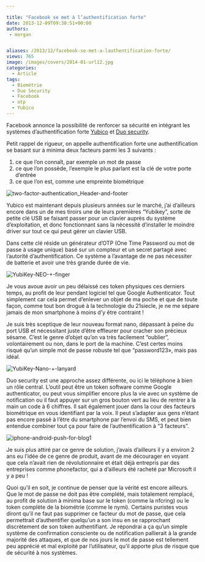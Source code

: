 ```yaml
---

title: "Facebook se met à l’authentification forte"
date: 2013-12-09T09:30:51+00:00
authors:
 - morgan


aliases: /2013/12/facebook-se-met-a-lauthentification-forte/
views: 765
image: /images/covers/2014-01-url12.jpg
categories:
  - Article
tags:
  - Biométrie
  - Duo Security
  - Facebook
  - otp
  - Yubico
---
```

Facebook annonce la possibilité de renforcer sa sécurité en intégrant les systèmes d’authentification forte [Yubico](http://www.yubico.com/) et [Duo security](https://www.duosecurity.com/).

Petit rappel de rigueur, on appelle authentification forte une authentification se basant sur à minima deux facteurs parmi les 3 suivants :

  1. ce que l’on connaît, par exemple un mot de passe
  2. ce que l’on possède, l’exemple le plus parlant est la clé de votre porte d’entrée
  3. ce que l’on est, comme une empreinte biométrique

![two-factor-authentication_Header-and-footer](/images/misc/2014-01-two-factor-authentication_Header-and-footer.jpg)

Yubico est maintenant depuis plusieurs années sur le marché, j’ai d’ailleurs encore dans un de mes tiroirs une de leurs premières “Yubikey”, sorte de petite clé USB se faisant passer pour un clavier auprès du système d’exploitation, et donc fonctionnant sans la nécessité d’installer le moindre driver sur tout ce qui peut gérer un clavier USB.

Dans cette clé réside un générateur d’OTP (One Time Password ou mot de passe à usage unique) basé sur un compteur et un secret partagé avec l’autorité d’authentification. Ce système a l’avantage de ne pas nécessiter de batterie et avoir une très grande durée de vie.

![YubiKey-NEO-+-finger](/images/misc/2014-01-YubiKey-NEO-+-finger.jpg)

Je vous avoue avoir un peu délaissé ces token physiques ces derniers temps, au profit de leur pendant logiciel tel que Google Authenticator. Tout simplement car cela permet d’enlever un objet de ma poche et que de toute façon, comme tout bon drogué à la technologie du 21siecle, je ne me sépare jamais de mon smartphone à moins d’y être contraint !

Je suis très sceptique de leur nouveau format nano, dépassant à peine du port USB et nécessitant juste d’être effleurer pour cracher son précieux sésame. C’est le genre d’objet qu’on va très facilement “oublier”, volontairement ou non, dans le port de la machine. C’est certes moins risqué qu’un simple mot de passe robuste tel que “password123», mais pas idéal.

![YubiKey-Nano-+-lanyard](/images/misc/2014-01-YubiKey-Nano-+-lanyard.jpg)

Duo security est une approche assez différente, ou ici le téléphone à bien un rôle central. L’outil peut être un token software comme Google authenticator, ou peut vous simplifier encore plus la vie avec un système de notification ou il faut appuyer sur un gros bouton vert au lieu de rentrer à la main un code à 6 chiffres. Il sait également jouer dans la cour des facteurs biométrique en vous identifiant par la voix. Il peut s’adapter aux gens n’étant pas encore passé à l’être du smartphone par l’envoi du SMS, et peut bien entendue combiner tout ça pour faire de l’authentification à “3 facteurs”.

![iphone-android-push-for-blog1](/images/misc/2014-01-iphone-android-push-for-blog1.jpg)

Je suis plus attiré par ce genre de solution, j’avais d’ailleurs il y a environ 2 ans eu l’idée de ce genre de produit, avant de me décourager en voyant que cela n’avait rien de révolutionnaire et était déjà entrepris par des entreprises comme phonefactor, qui a d’ailleurs été racheté par Microsoft il y a peu !

Quoi qu’il en soit, je continue de penser que la vérité est encore ailleurs. Que le mot de passe ne doit pas être complété, mais totalement remplacé, au profit de solution à minima base sur le token (comme la nfcring) ou le token complète de la biométrie (comme le nymi). Certains puristes vous diront qu’il ne faut pas supprimer ce facteur du mot de passe, que cela permettrait d’authentifier quelqu’un a son insu en se rapprochant discrètement de son token authentifiant. Je répondrai a ça qu’un simple système de confirmation consciente ou de notification pallierait à la grande majorité des attaques, et que de nos jours le mot de passe est tellement peu apprécié et mal exploité par l’utilisateur, qu’il apporte plus de risque que de sécurité à nos systèmes.
